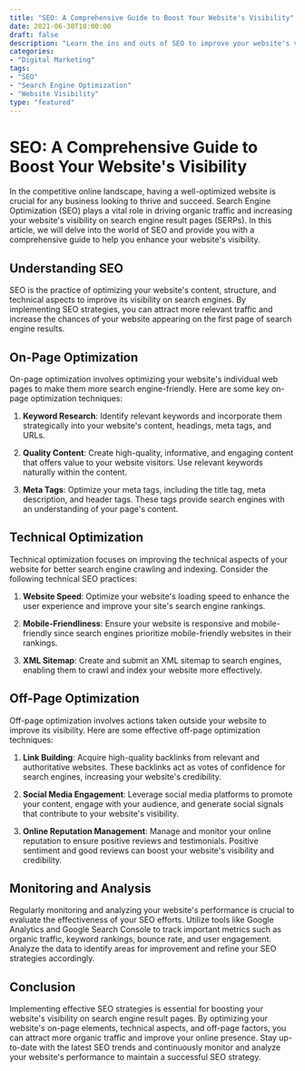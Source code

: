 ```yaml
---
title: "SEO: A Comprehensive Guide to Boost Your Website's Visibility"
date: 2021-06-30T10:00:00
draft: false
description: "Learn the ins and outs of SEO to improve your website's visibility and drive organic traffic to your business."
categories:
- "Digital Marketing"
tags:
- "SEO"
- "Search Engine Optimization"
- "Website Visibility"
type: "featured"
---
```


# SEO: A Comprehensive Guide to Boost Your Website's Visibility

In the competitive online landscape, having a well-optimized website is crucial for any business looking to thrive and succeed. Search Engine Optimization (SEO) plays a vital role in driving organic traffic and increasing your website's visibility on search engine result pages (SERPs). In this article, we will delve into the world of SEO and provide you with a comprehensive guide to help you enhance your website's visibility.

## Understanding SEO

SEO is the practice of optimizing your website's content, structure, and technical aspects to improve its visibility on search engines. By implementing SEO strategies, you can attract more relevant traffic and increase the chances of your website appearing on the first page of search engine results.

## On-Page Optimization

On-page optimization involves optimizing your website's individual web pages to make them more search engine-friendly. Here are some key on-page optimization techniques:

1. **Keyword Research**: Identify relevant keywords and incorporate them strategically into your website's content, headings, meta tags, and URLs.

2. **Quality Content**: Create high-quality, informative, and engaging content that offers value to your website visitors. Use relevant keywords naturally within the content.

3. **Meta Tags**: Optimize your meta tags, including the title tag, meta description, and header tags. These tags provide search engines with an understanding of your page's content.

## Technical Optimization

Technical optimization focuses on improving the technical aspects of your website for better search engine crawling and indexing. Consider the following technical SEO practices:

1. **Website Speed**: Optimize your website's loading speed to enhance the user experience and improve your site's search engine rankings.

2. **Mobile-Friendliness**: Ensure your website is responsive and mobile-friendly since search engines prioritize mobile-friendly websites in their rankings.

3. **XML Sitemap**: Create and submit an XML sitemap to search engines, enabling them to crawl and index your website more effectively.

## Off-Page Optimization

Off-page optimization involves actions taken outside your website to improve its visibility. Here are some effective off-page optimization techniques:

1. **Link Building**: Acquire high-quality backlinks from relevant and authoritative websites. These backlinks act as votes of confidence for search engines, increasing your website's credibility.

2. **Social Media Engagement**: Leverage social media platforms to promote your content, engage with your audience, and generate social signals that contribute to your website's visibility.

3. **Online Reputation Management**: Manage and monitor your online reputation to ensure positive reviews and testimonials. Positive sentiment and good reviews can boost your website's visibility and credibility.

## Monitoring and Analysis

Regularly monitoring and analyzing your website's performance is crucial to evaluate the effectiveness of your SEO efforts. Utilize tools like Google Analytics and Google Search Console to track important metrics such as organic traffic, keyword rankings, bounce rate, and user engagement. Analyze the data to identify areas for improvement and refine your SEO strategies accordingly.

## Conclusion

Implementing effective SEO strategies is essential for boosting your website's visibility on search engine result pages. By optimizing your website's on-page elements, technical aspects, and off-page factors, you can attract more organic traffic and improve your online presence. Stay up-to-date with the latest SEO trends and continuously monitor and analyze your website's performance to maintain a successful SEO strategy.
